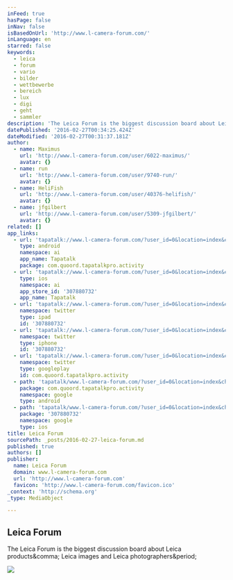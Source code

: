 ```yaml
---
inFeed: true
hasPage: false
inNav: false
isBasedOnUrl: 'http://www.l-camera-forum.com/'
inLanguage: en
starred: false
keywords:
  - leica
  - forum
  - vario
  - bilder
  - wettbewerbe
  - bereich
  - lux
  - digi
  - geht
  - sammler
description: 'The Leica Forum is the biggest discussion board about Leica products, Leica images and Leica photographers.'
datePublished: '2016-02-27T00:34:25.424Z'
dateModified: '2016-02-27T00:31:37.181Z'
author:
  - name: Maximus
    url: 'http://www.l-camera-forum.com/user/6022-maximus/'
    avatar: {}
  - name: run
    url: 'http://www.l-camera-forum.com/user/9740-run/'
    avatar: {}
  - name: HeliFish
    url: 'http://www.l-camera-forum.com/user/40376-helifish/'
    avatar: {}
  - name: jfgilbert
    url: 'http://www.l-camera-forum.com/user/5309-jfgilbert/'
    avatar: {}
related: []
app_links:
  - url: 'tapatalk://www.l-camera-forum.com/?user_id=0&location=index&channel=facebook-indexing'
    type: android
    namespace: ai
    app_name: Tapatalk
    package: com.quoord.tapatalkpro.activity
  - url: 'tapatalk://www.l-camera-forum.com/?user_id=0&location=index&channel=facebook-indexing'
    type: ios
    namespace: ai
    app_store_id: '307880732'
    app_name: Tapatalk
  - url: 'tapatalk://www.l-camera-forum.com/?user_id=0&location=index&channel=twitter-indexing'
    namespace: twitter
    type: ipad
    id: '307880732'
  - url: 'tapatalk://www.l-camera-forum.com/?user_id=0&location=index&channel=twitter-indexing'
    namespace: twitter
    type: iphone
    id: '307880732'
  - url: 'tapatalk://www.l-camera-forum.com/?user_id=0&location=index&channel=twitter-indexing'
    namespace: twitter
    type: googleplay
    id: com.quoord.tapatalkpro.activity
  - path: 'tapatalk/www.l-camera-forum.com/?user_id=0&location=index&channel=google-indexing'
    package: com.quoord.tapatalkpro.activity
    namespace: google
    type: android
  - path: 'tapatalk/www.l-camera-forum.com/?user_id=0&location=index&channel=google-indexing'
    package: '307880732'
    namespace: google
    type: ios
title: Leica Forum
sourcePath: _posts/2016-02-27-leica-forum.md
published: true
authors: []
publisher:
  name: Leica Forum
  domain: www.l-camera-forum.com
  url: 'http://www.l-camera-forum.com'
  favicon: 'http://www.l-camera-forum.com/favicon.ico'
_context: 'http://schema.org'
_type: MediaObject

---
```

<article style=""><h1>Leica Forum</h1><p>The Leica Forum is the biggest discussion board about Leica products&amp;comma; Leica images and Leica photographers&amp;period;</p><img src="http://cdn.l-camera-forum.com/public/style_images/master/meta_image.png" /></article>